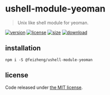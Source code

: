 # ushell-module-yeoman
> Unix like shell module for yeoman.

[![version][version-image]][version-url]
[![license][license-image]][license-url]
[![size][size-image]][size-url]
[![download][download-image]][download-url]

## installation
```shell
npm i -S @feizheng/ushell-module-yeoman
```

## license
Code released under [the MIT license](https://github.com/afeiship/ushell-module-yeoman/blob/master/LICENSE.txt).

[version-image]: https://img.shields.io/npm/v/@feizheng/ushell-module-yeoman
[version-url]: https://npmjs.org/package/@feizheng/ushell-module-yeoman

[license-image]: https://img.shields.io/npm/l/@feizheng/ushell-module-yeoman
[license-url]: https://github.com/afeiship/ushell-module-yeoman/blob/master/LICENSE.txt

[size-image]: https://img.shields.io/bundlephobia/minzip/@feizheng/ushell-module-yeoman
[size-url]: https://github.com/afeiship/ushell-module-yeoman/blob/master/dist/ushell-module-yeoman.min.js

[download-image]: https://img.shields.io/npm/dm/@feizheng/ushell-module-yeoman
[download-url]: https://www.npmjs.com/package/@feizheng/ushell-module-yeoman
